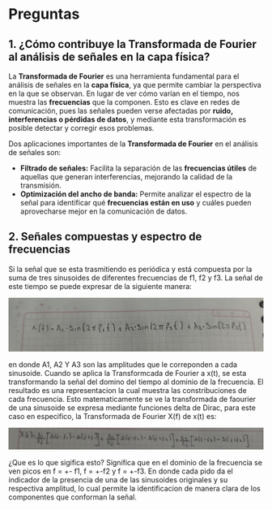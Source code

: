 # Preguntas  
## 1. ¿Cómo contribuye la Transformada de Fourier al análisis de señales en la capa física?  

La **Transformada de Fourier** es una herramienta fundamental para el análisis de señales en la **capa física**, ya que permite cambiar la perspectiva en la que se observan. En lugar de ver cómo varían en el tiempo, nos muestra las **frecuencias** que la componen. Esto es clave en redes de comunicación, pues las señales pueden verse afectadas por **ruido, interferencias o pérdidas de datos**, y mediante esta transformación es posible detectar y corregir esos problemas.  

Dos aplicaciones importantes de la **Transformada de Fourier** en el análisis de señales son:  

- **Filtrado de señales:** Facilita la separación de las **frecuencias útiles** de aquellas que generan interferencias, mejorando la calidad de la transmisión.  
- **Optimización del ancho de banda:** Permite analizar el espectro de la señal para identificar qué **frecuencias están en uso** y cuáles pueden aprovecharse mejor en la comunicación de datos.  


## 2. Señales compuestas y espectro de frecuencias

Si la señal que se esta trasmitiendo es periódica y está compuesta por la suma de tres sinusoides de diferentes frecuencias de f1, f2 y f3. La señal de este tiempo se puede expresar de la siguiente manera:

![Imagen 1](https://github.com/ALMA3112/Parcial-redes-de-computacion-/blob/main/Imagenes/Imagen1.jpg)

en  donde  A1, A2 Y A3 son las amplitudes que le correponden a cada sinusoide.
Cuando se aplica la Transformcada de Fourier a x(t), se esta transformando la señal del domino del tiempo al dominio de la frecuencia. El resultado es una representacion la cual muestra las constribuciones de cada frecuencia. Esto matematicamente se ve la transformada de faourier de una sinusoide se expresa mediante funciones delta de Dirac, para este caso en especifico, la Transformada de Fourier X(f) de x(t) es:

![Imagen 2](https://github.com/ALMA3112/Parcial-redes-de-computacion-/blob/main/Imagenes/Imagen2.jpg)

¿Que es lo que sigifica esto? Significa que en el dominio de la frecuencia se ven picos en f = +- f1, f = +-f2 y f = +-f3. En donde cada pido da el indicador de la presencia de una de las sinusoides originales y su respectiva amplitud, lo cual permite la identificacion de manera clara de los componentes que conforman la señal.

